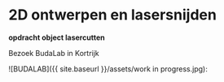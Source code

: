 # 2D ontwerpen en lasersnijden

**opdracht object lasercutten**

Bezoek BudaLab in Kortrijk

![BUDALAB]({{ site.baseurl }}/assets/work in progress.jpg):

